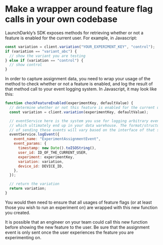 # Make a wrapper around feature flag calls in your own codebase

LaunchDarkly’s SDK exposes methods for retrieving whether or not a feature is enabled for the current user. For example, in Javascript:

```javascript
const variation = client.variation("YOUR_EXPERIMENT_KEY", "control");
if (variation == "variant_abc") {
  // show the variant you are testing
} else if (variation == "control") {
  // show control
}
```

In order to capture assignment data, you need to wrap your usage of the method to check whether or not a feature is enabled, and log the result of that method call to your event logging system. In Javascript, it may look like this:

```javascript
function checkFeatureEnabled(experimentKey, defaultValue) {
  // determine whether or not this feature is enabled for the current user
  const variation = client.variation(experimentKey, defaultValue);

  // eventService here is the system you use for logging arbitrary events
  // which ultimately end up in your data warehouse. The format/structure
  // of sending these events will vary based on the interface of that system.
  eventService.logEvent({
    event_name: "ExperimentAssignmentEvent",
    event_params: {
      timestamp: new Date().toISOString(),
      user_id: ID_OF_THE_CURRENT_USER,
      experiment: experimentKey,
      variation: variation,
      device_id: DEVICE_ID,
    },
  });

  // return the variation
  return variation;
}
```

You would then need to ensure that all usages of feature flags (or at least those you wish to run an experiment on) are wrapped with this new function you created.

It is possible that an engineer on your team could call this new function before showing the new feature to the user. Be sure that the assignment event is only sent once the user experiences the feature you are experimenting on.
